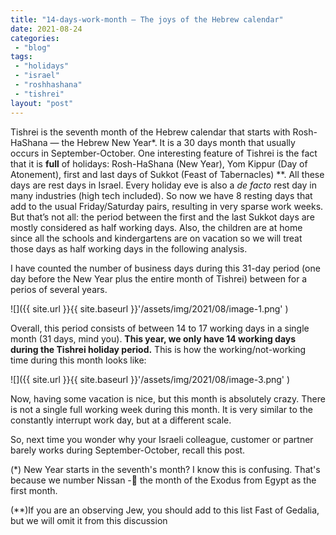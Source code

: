 ```yaml
---
title: "14-days-work-month — The joys of the Hebrew calendar"
date: 2021-08-24
categories: 
 - "blog"
tags: 
 - "holidays"
 - "israel"
 - "roshhashana"
 - "tishrei"
layout: "post"
---
```


Tishrei is the seventh month of the Hebrew calendar that starts with Rosh-HaShana — the Hebrew New Year*. It is a 30 days month that usually occurs in September-October. One interesting feature of Tishrei is the fact that it is **full** of holidays: Rosh-HaShana (New Year), Yom Kippur (Day of Atonement), first and last days of Sukkot (Feast of Tabernacles) **. All these days are rest days in Israel. Every holiday eve is also a *de facto* rest day in many industries (high tech included). So now we have 8 resting days that add to the usual Friday/Saturday pairs, resulting in very sparse work weeks. But that’s not all: the period between the first and the last Sukkot days are mostly considered as half working days. Also, the children are at home since all the schools and kindergartens are on vacation so we will treat those days as half working days in the following analysis.

I have counted the number of business days during this 31-day period (one day before the New Year plus the entire month of Tishrei) between for a perios of several years.

![]({{ site.url }}{{ site.baseurl }}'/assets/img/2021/08/image-1.png' )

Overall, this period consists of between 14 to 17 working days in a single month (31 days, mind you). **This year, we only have 14 working days during the Tishrei holiday period.** This is how the working/not-working time during this month looks like:

![]({{ site.url }}{{ site.baseurl }}'/assets/img/2021/08/image-3.png' )

Now, having some vacation is nice, but this month is absolutely crazy. There is not a single full working week during this month. It is very similar to the constantly interrupt work day, but at a different scale.

So, next time you wonder why your Israeli colleague, customer or partner barely works during September-October, recall this post.

(*) New Year starts in the seventh's month? I know this is confusing. That's because we number Nissan - the month of the Exodus from Egypt as the first month.

(**)If you are an observing Jew, you should add to this list Fast of Gedalia, but we will omit it from this discussion
